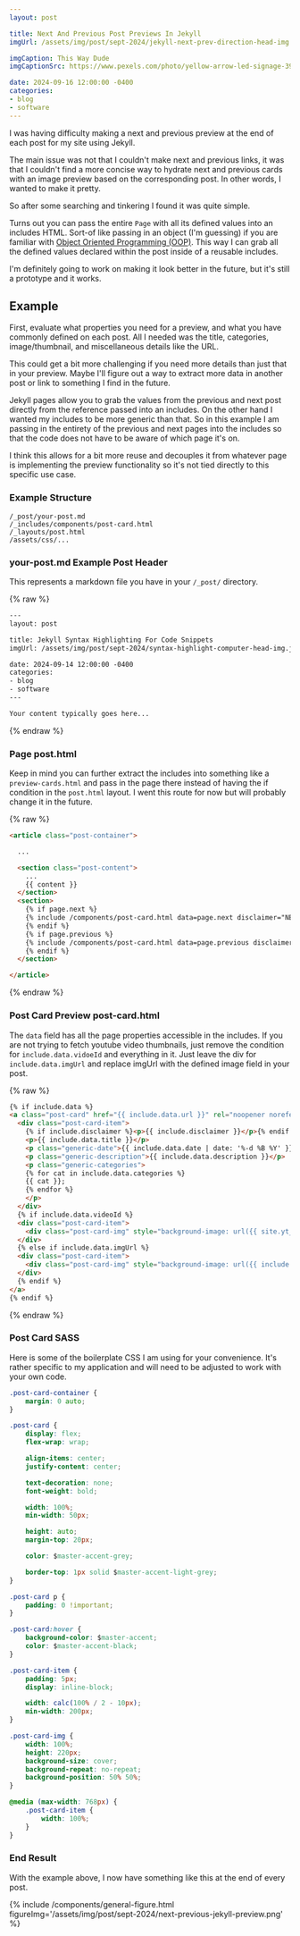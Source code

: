 ```yaml
---
layout: post

title: Next And Previous Post Previews In Jekyll
imgUrl: /assets/img/post/sept-2024/jekyll-next-prev-direction-head-img.jpg

imgCaption: This Way Dude
imgCaptionSrc: https://www.pexels.com/photo/yellow-arrow-led-signage-394377/

date: 2024-09-16 12:00:00 -0400
categories:
- blog
- software
---
```


I was having difficulty making a next and previous preview at the end of each post for my site using Jekyll.

The main issue was not that I couldn't make next and previous links, it was that I couldn't find a more concise way to hydrate next and previous cards with an image preview based on the corresponding post. In other words, I wanted to make it pretty.

So after some searching and tinkering I found it was quite simple.

Turns out you can pass the entire `Page` with all its defined values into an includes HTML. Sort-of like passing in an object (I'm guessing) if you are familiar with [Object Oriented Programming (OOP)](https://en.wikipedia.org/wiki/Object-oriented_programming). This way I can grab all the defined values declared within the post inside of a reusable includes.

I'm definitely going to work on making it look better in the future, but it's still a prototype and it works.

## Example

First, evaluate what properties you need for a preview, and what you have commonly defined on each post. All I needed was the title, categories, image/thumbnail, and miscellaneous details like the URL.

This could get a bit more challenging if you need more details than just that in your preview. Maybe I'll figure out a way to extract more data in another post or link to something I find in the future.

Jekyll pages allow you to grab the values from the previous and next post directly from the reference passed into an includes. On the other hand I wanted my includes to be more generic than that. So in this example I am passing in the entirety of the previous and next pages into the includes so that the code does not have to be aware of which page it's on.

I think this allows for a bit more reuse and decouples it from whatever page is implementing the preview functionality so it's not tied directly to this specific use case.

### Example Structure

```
/_post/your-post.md
/_includes/components/post-card.html
/_layouts/post.html
/assets/css/...
```

### your-post.md Example Post Header

This represents a markdown file you have in your `/_post/` directory.

{% raw %}
```html
---
layout: post

title: Jekyll Syntax Highlighting For Code Snippets
imgUrl: /assets/img/post/sept-2024/syntax-highlight-computer-head-img.jpg

date: 2024-09-14 12:00:00 -0400
categories:
- blog
- software
---

Your content typically goes here...

```
{% endraw %}

### Page post.html

Keep in mind you can further extract the includes into something like a `preview-cards.html` and pass in the page there instead of having the if condition in the `post.html` layout. I went this route for now but will probably change it in the future.

{% raw %}
```html
<article class="post-container">

  ...

  <section class="post-content">
    ...
    {{ content }}
  </section>
  <section>
    {% if page.next %}
    {% include /components/post-card.html data=page.next disclaimer="NEXT" %}
    {% endif %}
    {% if page.previous %}
    {% include /components/post-card.html data=page.previous disclaimer="PREVIOUS" %}
    {% endif %}
  </section>

</article>
```
{% endraw %}

### Post Card Preview post-card.html

The `data` field has all the page properties accessible in the includes. If you are not trying to fetch youtube video thumbnails, just remove the condition for `include.data.vidoeId` and everything in it. Just leave the div for `include.data.imgUrl` and replace imgUrl with the defined image field in your post.

{% raw %}
```html
{% if include.data %}
<a class="post-card" href="{{ include.data.url }}" rel="noopener noreferrer" draggable="false">
  <div class="post-card-item">
	{% if include.disclaimer %}<p>{{ include.disclaimer }}</p>{% endif %}
	<p>{{ include.data.title }}</p>
	<p class="generic-date">{{ include.data.date | date: '%-d %B %Y' }}</p>
	<p class="generic-description">{{ include.data.description }}</p>
	<p class="generic-categories">
	{% for cat in include.data.categories %}
  	{{ cat }};
	{% endfor %}
	</p>
  </div>
  {% if include.data.videoId %}
  <div class="post-card-item">
	<div class="post-card-img" style="background-image: url({{ site.yt_img_url_base }}{{ include.data.videoId }}/0.jpg)"></div>
  </div>
  {% else if include.data.imgUrl %}
  <div class="post-card-item">
	<div class="post-card-img" style="background-image: url({{ include.data.imgUrl }})"></div>
  </div>
  {% endif %}
</a>
{% endif %}
```
{% endraw %}

### Post Card SASS

Here is some of the boilerplate CSS I am using for your convenience. It's rather specific to my application and will need to be adjusted to work with your own code.

```css
.post-card-container {
	margin: 0 auto;
}

.post-card {
	display: flex;
	flex-wrap: wrap;

	align-items: center;
	justify-content: center;

	text-decoration: none;
	font-weight: bold;

	width: 100%;
	min-width: 50px;

	height: auto;
	margin-top: 20px;

	color: $master-accent-grey;

	border-top: 1px solid $master-accent-light-grey;
}

.post-card p {
	padding: 0 !important;
}

.post-card:hover {
	background-color: $master-accent;
	color: $master-accent-black;
}

.post-card-item {
	padding: 5px;
	display: inline-block;

	width: calc(100% / 2 - 10px);
	min-width: 200px;
}

.post-card-img {
	width: 100%;
	height: 220px;
	background-size: cover;
	background-repeat: no-repeat;
	background-position: 50% 50%;
}

@media (max-width: 768px) {
	.post-card-item {
    	width: 100%;
	}
}
```

### End Result

With the example above, I now have something like this at the end of every post.

{% include /components/general-figure.html figureImg='/assets/img/post/sept-2024/next-previous-jekyll-preview.png' %}
